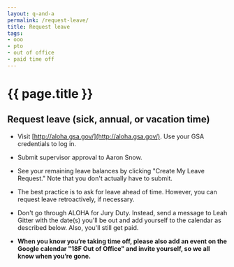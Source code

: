 ```yaml
---
layout: q-and-a
permalink: /request-leave/
title: Request leave
tags:
- ooo
- pto
- out of office
- paid time off
---
```

# {{ page.title }}

## Request leave (sick, annual, or vacation time)

*  Visit [http://aloha.gsa.gov/](http://aloha.gsa.gov/). Use your GSA credentials to log in.

* Submit supervisor approval to Aaron Snow.

* See your remaining leave balances by clicking "Create My Leave Request." Note that you don't actually have to submit.

* The best practice is to ask for leave ahead of time. However, you can request leave retroactively, if necessary.

* Don't go through ALOHA for Jury Duty. Instead, send a message to Leah Gitter with the date(s) you'll be out and add yourself to the calendar as described below. Also, you'll still get paid. 

* **When you know you’re taking time off, please also add an event on the Google calendar "18F Out of Office" and invite yourself, so we all know when you’re gone.**
